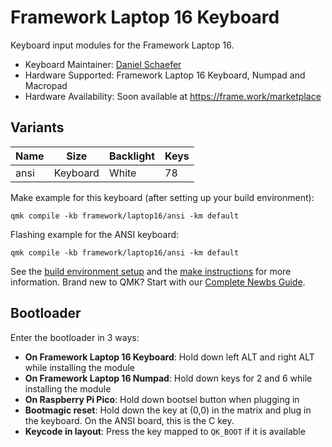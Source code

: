 # Framework Laptop 16 Keyboard

Keyboard input modules for the Framework Laptop 16.

* Keyboard Maintainer: [Daniel Schaefer](https://github.com/JohnAZoidberg)
* Hardware Supported: Framework Laptop 16 Keyboard, Numpad and Macropad
* Hardware Availability: Soon available at https://frame.work/marketplace

## Variants

| Name     | Size     | Backlight  | Keys |
| -------- | -------- | ---------- | ---- |
| ansi     | Keyboard | White      |   78 |

Make example for this keyboard (after setting up your build environment):

    qmk compile -kb framework/laptop16/ansi -km default

Flashing example for the ANSI keyboard:

    qmk compile -kb framework/laptop16/ansi -km default

See the [build environment setup](https://docs.qmk.fm/#/getting_started_build_tools) and the [make instructions](https://docs.qmk.fm/#/getting_started_make_guide) for more information. Brand new to QMK? Start with our [Complete Newbs Guide](https://docs.qmk.fm/#/newbs).

## Bootloader

Enter the bootloader in 3 ways:

* **On Framework Laptop 16 Keyboard**: Hold down left ALT and right ALT while installing the module
* **On Framework Laptop 16 Numpad**: Hold down keys for 2 and 6 while installing the module
* **On Raspberry Pi Pico**: Hold down bootsel button when plugging in
* **Bootmagic reset**: Hold down the key at (0,0) in the matrix and plug in the keyboard. On the ANSI board, this is the C key.
* **Keycode in layout**: Press the key mapped to `QK_BOOT` if it is available
